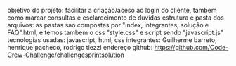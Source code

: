 objetivo do projeto: facilitar a criação/aceso ao login do cliente, tambem como marcar consultas e esclarecimento de duvidas
estrutura e pasta dos arquivos: as pastas sao compostas por "index, integrantes, solução e FAQ".html, e temos tambem o css "style.css" e script sendo "javascript.js"
tecnologias usadas: javascript, html, css
integrantes: Guilherme barreto, henrique pacheco, rodrigo tiezzi
endereço github: https://github.com/Code-Crew-Challenge/challengesprintsolution
